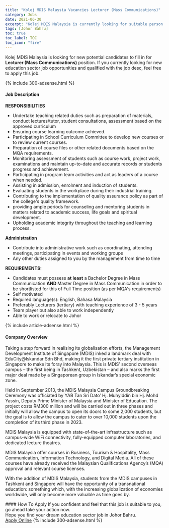 ```yaml
---
title: "Kolej MDIS Malaysia Vacancies Lecturer (Mass Communications)" 
category: Jobs 
date: 2021-06-30 
excerpt: "Kolej MDIS Malaysia is currently looking for suitable person to fill in the Lecturer (Mass Communications) which positioned at Johor Bahru" 
tags: [Johor Bahru] 
toc: true 
toc_label: TOC 
toc_icon: "fire" 
--- 
```


<p>Kolej MDIS Malaysia is looking for new potential candidates to fill in for <b>Lecturer (Mass Communications)</b> position. If you currently looking for new education sector job opportunities and qualified with the job desc, feel free to apply this job.
</p>{% include 300-adsense.html %} 
<div><div><h4>Job Description</h4></div><div><div><span><div><p><strong>RESPONSIBILITIES</strong></p><ul><li>Undertake teaching related duties such as preparation of materials, conduct lectures/tutor, student consultations, assessment based on the approved curriculum</li><li>Ensuring course learning outcome achieved.</li><li>Participating in School Curriculum Committee to develop new courses or to review current courses.</li><li>Preparation of course files or other related documents based on the MQA requirements.</li><li>Monitoring assessment of students such as course work, project work, examinations and maintain up-to-date and accurate records or students progress and achievement.</li><li>Participating in program team activities and act as leaders of a course when needed.</li><li>Assisting in admission, enrolment and induction of students.</li><li>Evaluating students in the workplace during their industrial training.</li><li>Contributing to the implementation of quality assurance policy as part of the college's quality framework.</li><li>providing ample periods for counseling and mentoring students in matters related to academic success, life goals and spiritual development.</li><li>Upholding academic integrity throughout the teaching and learning process.</li></ul><p><strong>Administration</strong></p><ul><li>Contribute into administrative work such as coordinating, attending meetings, participating in events and working groups</li><li>Any other duties assigned to you by the management from time to time</li></ul><p><strong>REQUIREMENTS:</strong></p><ul><li>Candidates must possess <strong>at least</strong> a Bachelor Degree in Mass Communication <strong>AND </strong>Master Degree in Mass Communication in order to be shortlisted for this of Full Time position (as per MQA's requirements)</li><li>Self motivated</li><li>Required language(s): English, Bahasa Malaysia</li><li>Preferably Lecturers (tertiary) with teaching experience of 3 - 5 years</li><li>Team player but also able to work independently</li><li>Able to work or relocate to Johor</li></ul></div></span></div></div></div> 
{% include article-adsense.html %} 
<div><div><h4>Company Overview</h4></div><div><div><span><div><p>Taking a step forward in realising its globalisation efforts, the Management Development Institute of Singapore (MDIS) inked a landmark deal with EduCity@Iskandar Sdn Bhd, making it the first private tertiary institution in Singapore to make its foray into Malaysia. This is MDIS&#8217; second overseas campus &#8211; the first being in Tashkent, Uzbekistan &#8211; and also marks the first major deal made by a Singaporean group in Iskandar&#8217;s special economic zone.</p><p>Held in September 2013, the MDIS Malaysia Campus Groundbreaking Ceremony was officiated by YAB Tan Sri Dato&#8217; Hj. Muhyiddin bin Hj. Mohd Yassin, Deputy Prime Minister of Malaysia and Minister of Education. The project costs RM300 million and will be carried out in three phases and initially will allow the campus to open its doors to some 2,000 students, but the goal is to allow the campus to cater to over 10,000 students upon the completion of its third phase in 2023. </p><p>MDIS Malaysia is equipped with state-of-the-art infrastructure such as campus-wide WiFi connectivity, fully-equipped computer laboratories, and dedicated lecture theatres. </p><p>MDIS Malaysia offer courses in Business, Tourism &amp; Hospitality, Mass Communication, Information Technology, and Digital Media. All of these courses have already received the Malaysian Qualifications Agency&#8217;s (MQA) approval and relevant course licenses.</p><p>With the addition of MDIS Malaysia, students from the MDIS campuses in Tashkent and Singapore will have the opportunity of a transnational education: something which, with the increasing globalization of economies worldwide, will only become more valuable as time goes by.</p></div></span></div></div></div> 
#### How To Apply 
If you confident and feel that this job is suitable to you, go ahead take your action now. <br/> 
Hope you find your dream education sector job in Johor Bahru. <br/> 
<a href="https://www.jobstreet.com.my/en/job/lecturer-mass-communications-4602151?jobId=jobstreet-my-job-4602151" class="btn btn--info" target="_blank" rel="nofollow noopenner">Apply Online</a> 
{% include 300-adsense.html %} 